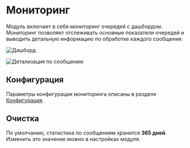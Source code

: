 # Мониторинг

Модуль включает в себя мониторинг очередей с дашбордом. Мониторинг позволяет отслеживать основные показатели очередей и выводить детальную информацию по обработке каждого сообщения.

![Дашборд](/images/dashboard.png)

![Детализация по сообщению](/images/message_details.png)

## Конфигурация

Параметры конфигурации мониторинга описаны в разделе [Конфигурация](configuration.html#monitoring-enabled).

## Очистка

По умолчанию, статистика по сообщениям хранится **365 дней**. Изменить это значение можно в настройках модуля.